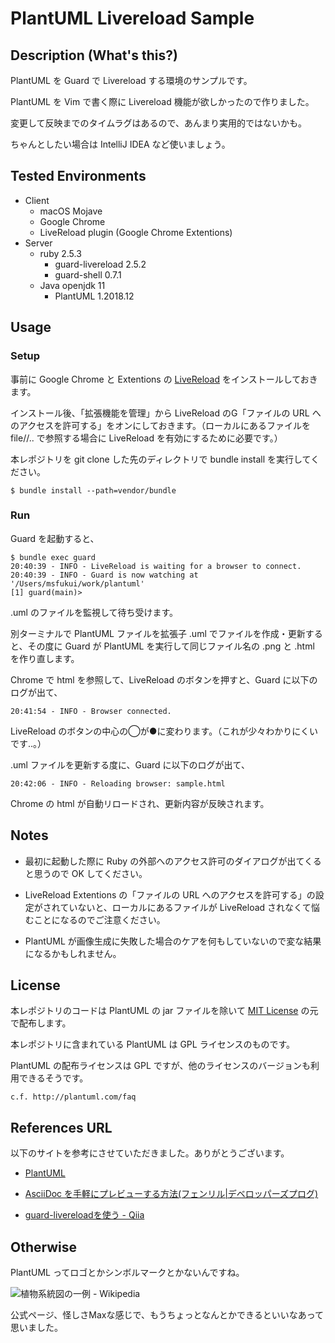 # PlantUML Livereload Sample

## Description (What's this?)

PlantUML を Guard で Livereload する環境のサンプルです。

PlantUML を Vim で書く際に Livereload 機能が欲しかったので作りました。

変更して反映までのタイムラグはあるので、あんまり実用的ではないかも。

ちゃんとしたい場合は IntelliJ IDEA など使いましょう。

## Tested Environments

* Client
    * macOS Mojave
    * Google Chrome
    * LiveReload plugin (Google Chrome Extentions)
* Server
    * ruby 2.5.3
        * guard-livereload 2.5.2
        * guard-shell 0.7.1
    * Java openjdk 11
        * PlantUML 1.2018.12

## Usage

### Setup

事前に Google Chrome と Extentions の [LiveReload](https://chrome.google.com/webstore/detail/livereload/jnihajbhpnppcggbcgedagnkighmdlei) をインストールしておきます。

インストール後、「拡張機能を管理」から LiveReload のG「ファイルの URL へのアクセスを許可する」をオンにしておきます。（ローカルにあるファイルを file//.. で参照する場合に LiveReload を有効にするために必要です。）

本レポジトリを git clone した先のディレクトリで bundle install を実行してください。

```
$ bundle install --path=vendor/bundle
```

### Run

Guard を起動すると、

```
$ bundle exec guard
20:40:39 - INFO - LiveReload is waiting for a browser to connect.
20:40:39 - INFO - Guard is now watching at '/Users/msfukui/work/plantuml'
[1] guard(main)> 
```

.uml のファイルを監視して待ち受けます。

別ターミナルで PlantUML ファイルを拡張子 .uml でファイルを作成・更新すると、その度に Guard が PlantUML を実行して同じファイル名の .png と .html を作り直します。

Chrome で html を参照して、LiveReload のボタンを押すと、Guard に以下のログが出て、

```
20:41:54 - INFO - Browser connected.
```

LiveReload のボタンの中心の◯が●に変わります。（これが少々わかりにくいです..。）

.uml ファイルを更新する度に、Guard に以下のログが出て、

```
20:42:06 - INFO - Reloading browser: sample.html
```

Chrome の html が自動リロードされ、更新内容が反映されます。

## Notes

* 最初に起動した際に Ruby の外部へのアクセス許可のダイアログが出てくると思うので OK してください。

* LiveReload Extentions の「ファイルの URL へのアクセスを許可する」の設定がされていないと、ローカルにあるファイルが LiveReload されなくて悩むことになるのでご注意ください。

* PlantUML が画像生成に失敗した場合のケアを何もしていないので変な結果になるかもしれません。

## License

本レポジトリのコードは PlantUML の jar ファイルを除いて [MIT License](http://opensource.org/licenses/MIT "MIT License") の元で配布します。

本レポジトリに含まれている PlantUML は GPL ライセンスのものです。

PlantUML の配布ライセンスは GPL ですが、他のライセンスのバージョンも利用できるそうです。

    c.f. http://plantuml.com/faq

## References URL

以下のサイトを参考にさせていただきました。ありがとうございます。

* [PlantUML](http://plantuml.com)

* [AsciiDoc を手軽にプレビューする方法(フェンリル|デベロッパーズプログ)](https://blog.fenrir-inc.com/jp/2017/03/asciidocpreview.html)

* [guard-livereloadを使う - Qiia](https://qiita.com/TAKAyuki_atkwsk/items/737066dd15b9886f5dad)

## Otherwise

PlantUML ってロゴとかシンボルマークとかないんですね。

![植物系統図の一例 - Wikipedia](https://upload.wikimedia.org/wikipedia/commons/3/36/Plant_phylogeny.png "植物系統図の一例")

公式ページ、怪しさMaxな感じで、もうちょっとなんとかできるといいなあって思いました。
